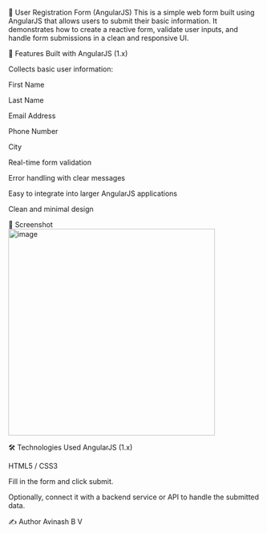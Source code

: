 📝 User Registration Form (AngularJS)
This is a simple web form built using AngularJS that allows users to submit their basic information. It demonstrates how to create a reactive form, validate user inputs, and handle form submissions in a clean and responsive UI.

🚀 Features
Built with AngularJS (1.x)

Collects basic user information:

First Name

Last Name

Email Address

Phone Number

City

Real-time form validation

Error handling with clear messages

Easy to integrate into larger AngularJS applications

Clean and minimal design

📸 Screenshot
<img width="412" alt="image" src="https://github.com/user-attachments/assets/a8e8cca6-db7b-418c-afea-4d3e4ca2e8a8" />

🛠️ Technologies Used
AngularJS (1.x)

HTML5 / CSS3

Fill in the form and click submit.

Optionally, connect it with a backend service or API to handle the submitted data.

✍️ Author
Avinash B V
